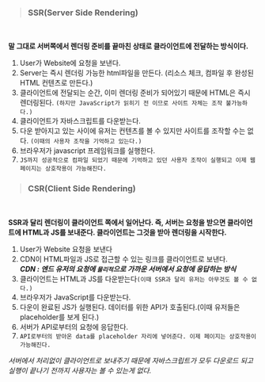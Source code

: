 > ### **SSR(Server Side Rendering)**

<br>

**말 그대로 서버쪽에서 렌더링 준비를 끝마친 상태로 클라이언트에 전달하는 방식이다.**

1. User가 Website에 요청을 보낸다.
2. Server는 즉시 렌더링 가능한 html파일을 만든다.
   (리소스 체크, 컴파일 후 완성된 HTML 컨텐츠로 만든다.)
3. 클라이언트에 전달되는 순간, 이미 렌더링 준비가 되어있기 때문에 HTML은 즉시 렌더링된다. `(하지만 JavaScript가 읽히기 전 이므로 사이트 자체는 조작 불가능하다.)`
4. 클라이언트가 자바스크립트를 다운받는다.
5. 다운 받아지고 있는 사이에 유저는 컨텐츠를 볼 수 있지만 사이트를 조작할 수는 없다. `(이때의 사용자 조작을 기억하고 있는다.)`
6. 브라우저가 javascript 프레임워크를 실행한다.
7. `JS까지 성공적으로 컴파일 되었기 때문에 기억하고 있던 사용자 조작이 실행되고 이제 웹 페이지는 상호작용이 가능해진다.`

> ### **CSR(Client Side Rendering)**

<br>

**SSR과 달리 렌더링이 클라이언트 쪽에서 일어난다.
즉, 서버는 요청을 받으면 클라이언트에 HTML과 JS를 보내준다. 클라이언트는 그것을 받아 렌더링을 시작한다.**

1. User가 Website 요청을 보낸다
2. CDN이 HTML파일과 JS로 접근할 수 있는 링크를 클라이언트로 보낸다.
   <br>
   **_CDN : 엔드 유저의 요청에 `물리적`으로 가까운 서버에서 요청에 응답하는 방식_**
3. 클라이언트는 HTML과 JS를 다운받는다`(이때 SSR과 달리 유저는 아무것도 볼 수 없다.)`
4. 브라우저가 JavaScript를 다운받는다.
5. 다운이 완료된 JS가 실행된다. 데이터를 위한 API가 호출된다.(이때 유저들은 placeholder를 보게 된다.)
6. 서버가 API로부터의 요청에 응답한다.
7. `API로부터의 받아온 data를 placeholder 자리에 넣어준다. 이제 페이지는 상호작용이 가능해진다.`

_서버에서 처리없이 클라이언트로 보내주기 때문에 자바스크립트가 모두 다운로드 되고 실행이 끝나기 전까지 사용자는 볼 수 있는게 없다._
